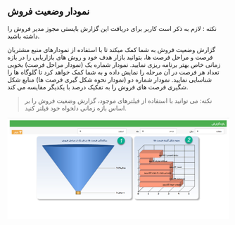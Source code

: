 ﻿## نمودار وضعیت فروش
 
نکته : لازم به ذکر است کاربر برای دریافت این گزارش بایستی مجوز مدیر فروش   را داشته باشید.


گزارش وضعیت فروش به شما کمک میکند تا با استفاده از نمودارهای منبع مشتریان فرصت و مراحل فرصت ها، بتوانید بازار هدف خود و روش های بازاریابی را در بازه زمانی خاص بهتر برنامه ریزی نمایید. نمودار شماره یک (نمودار مراحل فرصت) بخوبی تعداد هر فرصت در آن مرحله را نمایش داده و به شما کمک خواهد کرد تا گلوگاه ها را شناسایی نمایید. نمودار شماره دو (نمودار نحوه شکل گیری فرصت ها) منابع شکل شگیری فرصت های فروش را به تفکیک درصد با یکدیگر مقایسه می کند.

> نکته: می توانید با استفاده از فیلترهای موجود، گزارش وضعیت فروش را بر اساس بازه زمانی دلخواه خود فیلتر کنید.

![](VaziatForush.png)
